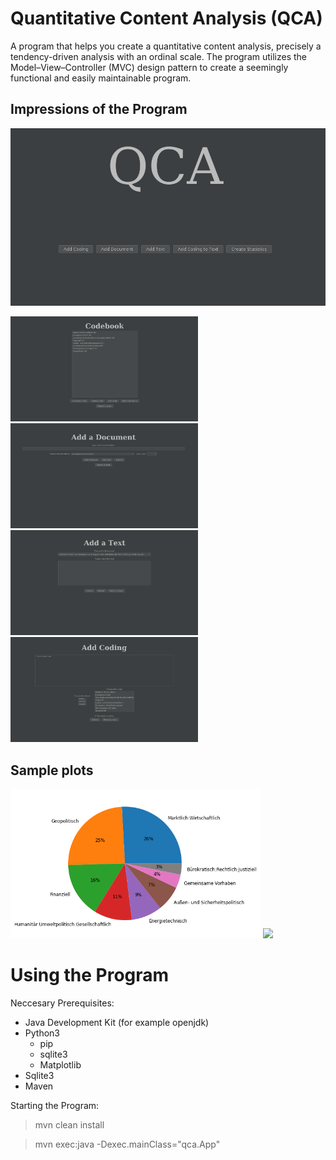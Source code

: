 # Quantitative Content Analysis (QCA)
A program that helps you create a quantitative content analysis, precisely a tendency-driven analysis with an ordinal scale.
The program utilizes the Model–View–Controller (MVC) design pattern to create a seemingly functional and easily maintainable program.
 
## Impressions of the Program
<!-- Images of the program-->
![startpage of the program](/documentation/graphics/Startpage.png)

<p float="center">
  <img src="/documentation/graphics/Codebook.png" width="300" />
  <img src="/documentation/graphics/Document.png" width="300" /> 
  <img src="/documentation/graphics/Text.png" width="300" />
  <img src="/documentation/graphics/Coding.png" width="300" />
</p>

## Sample plots
<p float="center">
    <img src="/documentation/graphics/Total Occurences.png" width="400" /> 
  <img src="/documentation/graphics/Verlauf der Bewertungsverteilung Außen- und Sicherheitspolitisch.png" width="500" />
</p>

# Using the Program
Neccesary Prerequisites:
  * Java Development Kit (for example openjdk)
  * Python3
    * pip
    * sqlite3
    * Matplotlib
  * Sqlite3
  * Maven

Starting the Program:
> mvn clean install

> mvn exec:java -Dexec.mainClass="qca.App"
